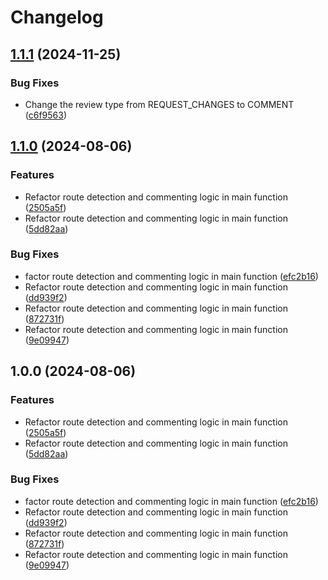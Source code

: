 # Changelog

## [1.1.1](https://github.com/respond-io/route-commenter-action/compare/v1.1.0...v1.1.1) (2024-11-25)


### Bug Fixes

* Change the review type from REQUEST_CHANGES to COMMENT ([c6f9563](https://github.com/respond-io/route-commenter-action/commit/c6f9563c93f819475ccdb66cc7ae901437071a1e))

## [1.1.0](https://github.com/respond-io/route-commenter-action/compare/v1.0.0...v1.1.0) (2024-08-06)


### Features

* Refactor route detection and commenting logic in main function ([2505a5f](https://github.com/respond-io/route-commenter-action/commit/2505a5f3d30133bf0bee04f694e76cf4cc894938))
* Refactor route detection and commenting logic in main function ([5dd82aa](https://github.com/respond-io/route-commenter-action/commit/5dd82aadf0bde37a1334fdcd88f204597d1cfe30))


### Bug Fixes

* factor route detection and commenting logic in main function ([efc2b16](https://github.com/respond-io/route-commenter-action/commit/efc2b163d7f2a329ccfa35d2904b58619b53fbac))
* Refactor route detection and commenting logic in main function ([dd939f2](https://github.com/respond-io/route-commenter-action/commit/dd939f2d74832f20ca061dc4ad15eebcc61af2e9))
* Refactor route detection and commenting logic in main function ([872731f](https://github.com/respond-io/route-commenter-action/commit/872731f6d7a5fd918fb7aaf08389aa85c08d1c42))
* Refactor route detection and commenting logic in main function ([9e09947](https://github.com/respond-io/route-commenter-action/commit/9e099473ad0cd2e668101b2c4219d6f341c169c4))

## 1.0.0 (2024-08-06)


### Features

* Refactor route detection and commenting logic in main function ([2505a5f](https://github.com/hasithaishere/route-commenter-action/commit/2505a5f3d30133bf0bee04f694e76cf4cc894938))
* Refactor route detection and commenting logic in main function ([5dd82aa](https://github.com/hasithaishere/route-commenter-action/commit/5dd82aadf0bde37a1334fdcd88f204597d1cfe30))


### Bug Fixes

* factor route detection and commenting logic in main function ([efc2b16](https://github.com/hasithaishere/route-commenter-action/commit/efc2b163d7f2a329ccfa35d2904b58619b53fbac))
* Refactor route detection and commenting logic in main function ([dd939f2](https://github.com/hasithaishere/route-commenter-action/commit/dd939f2d74832f20ca061dc4ad15eebcc61af2e9))
* Refactor route detection and commenting logic in main function ([872731f](https://github.com/hasithaishere/route-commenter-action/commit/872731f6d7a5fd918fb7aaf08389aa85c08d1c42))
* Refactor route detection and commenting logic in main function ([9e09947](https://github.com/hasithaishere/route-commenter-action/commit/9e099473ad0cd2e668101b2c4219d6f341c169c4))
